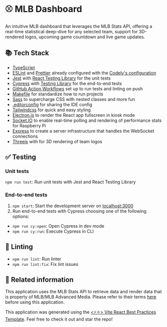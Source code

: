 # ⚾️ MLB Dashboard

An intuitive MLB dashboard that leverages the MLB Stats API, offering a real-time statistical deep-dive for any selected team, support for 3D-rendered logos, upcoming game countdown and live game updates.

## 📚 Tech Stack

- [TypeScript](https://www.typescriptlang.org)
- [ESLint](https://eslint.org) and [Prettier](https://prettier.io) already configured with the [Codely's configuration](https://github.com/CodelyTV/eslint-config-codely)
- [Jest](https://jestjs.io) with [React Testing Library](https://testing-library.com/docs/react-testing-library/intro) for the unit tests
- [Cypress](https://www.cypress.io) with [Testing Library](https://testing-library.com/docs/cypress-testing-library) for the end-to-end tests
- [GitHub Action Workflows](https://github.com/features/actions) set up to run tests and linting on push
- [Makefile](https://github.com/CodelyTV/vite-react_best_practices-template/blob/main/Makefile) for standardize how to run projects
- [Sass](https://sass-lang.com) to supercharge CSS with nested classes and more fun
- [.editorconfig](https://editorconfig.org) for sharing the IDE config
- [Tailwindcss](https://tailwindcss.com/) for quick and easy styling
- [Electron.js](https://www.electronjs.org/) to render the React app fullscreen in kiosk mode
- [Socket.IO](https://socket.io/) to enable real-time polling and rendering of performance stats for Raspberry Pi
- [Express](https://expressjs.com/) to create a server infrastructure that handles the WebSocket connections
- [Threejs](https://threejs.org/) with for 3D rendering of team logos

## ✅ Testing

### Unit tests

`npm run test`: Run unit tests with Jest and React Testing Library

### End-to-end tests

1. `npm start`: Start the development server on [localhost:3000](http://localhost:3000)
2. Run end-to-end tests with Cypress choosing one of the following options:

- `npm run cy:open`: Open Cypress in dev mode
- `npm run cy:run`: Execute Cypress in CLI

## 🔦 Linting

- `npm run lint`: Run linter
- `npm run lint:fix`: Fix lint issues

## 🔀 Related information

This application uses the MLB Stats API to retrieve data and render data that is property of MLB/MLB Advanced Media. Please refer to their terms [here](http://gdx.mlb.com/components/copyright.txt) before using this application.

This application was generated using the [<⚡⚛️> Vite React Best Practices Template](https://github.com/CodelyTV/vite-react_best_practices-template). Feel free to check it out and star the repo!
